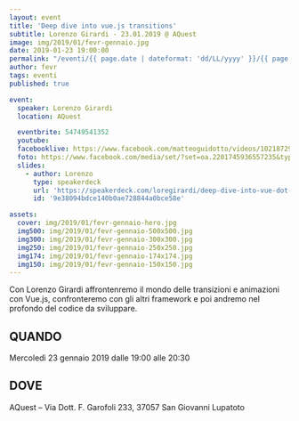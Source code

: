 ```yaml
---
layout: event
title: 'Deep dive into vue.js transitions'
subtitle: Lorenzo Girardi - 23.01.2019 @ AQuest
image: img/2019/01/fevr-gennaio.jpg
date: 2019-01-23 19:00:00
permalink: "/eventi/{{ page.date | dateformat: 'dd/LL/yyyy' }}/{{ page.fileSlug | slug }}/index.html"
author: fevr
tags: eventi
published: true

event:
  speaker: Lorenzo Girardi
  location: AQuest

  eventbrite: 54749541352
  youtube:
  facebooklive: https://www.facebook.com/matteoguidotto/videos/10218729831980817/
  foto: https://www.facebook.com/media/set/?set=oa.2201745936557235&type=3
  slides:
    - author: Lorenzo
      type: speakerdeck
      url: 'https://speakerdeck.com/loregirardi/deep-dive-into-vue-dot-js-transitions'
      id: '9e38094bdce140b0ae728844a0bce58e'

assets:
  cover: img/2019/01/fevr-gennaio-hero.jpg
  img500: img/2019/01/fevr-gennaio-500x500.jpg
  img300: img/2019/01/fevr-gennaio-300x300.jpg
  img250: img/2019/01/fevr-gennaio-250x250.jpg
  img174: img/2019/01/fevr-gennaio-174x174.jpg
  img150: img/2019/01/fevr-gennaio-150x150.jpg
---
```


Con Lorenzo Girardi affrontenremo il mondo delle transizioni e animazioni con Vue.js, confronteremo con gli altri framework e poi andremo nel profondo del codice da sviluppare.

## QUANDO

Mercoledì 23 gennaio 2019 dalle 19:00 alle 20:30

## DOVE

AQuest – Via Dott. F. Garofoli 233, 37057 San Giovanni Lupatoto
